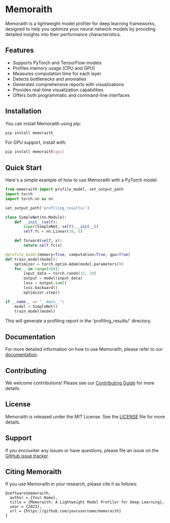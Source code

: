 # Memoraith

Memoraith is a lightweight model profiler for deep learning frameworks, designed to help you optimize your neural network models by providing detailed insights into their performance characteristics.

## Features

- Supports PyTorch and TensorFlow models
- Profiles memory usage (CPU and GPU)
- Measures computation time for each layer
- Detects bottlenecks and anomalies
- Generates comprehensive reports with visualizations
- Provides real-time visualization capabilities
- Offers both programmatic and command-line interfaces

## Installation

You can install Memoraith using pip:

```bash
pip install memoraith
```

For GPU support, install with:

```bash
pip install memoraith[gpu]
```

## Quick Start

Here's a simple example of how to use Memoraith with a PyTorch model:

```python
from memoraith import profile_model, set_output_path
import torch
import torch.nn as nn

set_output_path('profiling_results/')

class SimpleNet(nn.Module):
    def __init__(self):
        super(SimpleNet, self).__init__()
        self.fc = nn.Linear(10, 5)

    def forward(self, x):
        return self.fc(x)

@profile_model(memory=True, computation=True, gpu=True)
def train_model(model):
    optimizer = torch.optim.Adam(model.parameters())
    for _ in range(100):
        input_data = torch.randn(32, 10)
        output = model(input_data)
        loss = output.sum()
        loss.backward()
        optimizer.step()

if __name__ == "__main__":
    model = SimpleNet()
    train_model(model)
```

This will generate a profiling report in the 'profiling_results/' directory.

## Documentation

For more detailed information on how to use Memoraith, please refer to our [documentation](https://memoraith.readthedocs.io).

## Contributing

We welcome contributions! Please see our [Contributing Guide](CONTRIBUTING.md) for more details.

## License

Memoraith is released under the MIT License. See the [LICENSE](LICENSE) file for more details.

## Support

If you encounter any issues or have questions, please file an issue on the [GitHub issue tracker](https://github.com/yourusername/memoraith/issues).

## Citing Memoraith

If you use Memoraith in your research, please cite it as follows:

```
@software{memoraith,
  author = {Your Name},
  title = {Memoraith: A Lightweight Model Profiler for Deep Learning},
  year = {2023},
  url = {https://github.com/yourusername/memoraith}
}
```